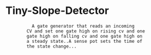 # Tiny-Slope-Detector

              A gate generator that reads an incoming
            CV and set one gate high on rising cv and one
            gate high on falling cv and one gate high on 
            a steady state..A sense pot sets the time of 
            the state change...
